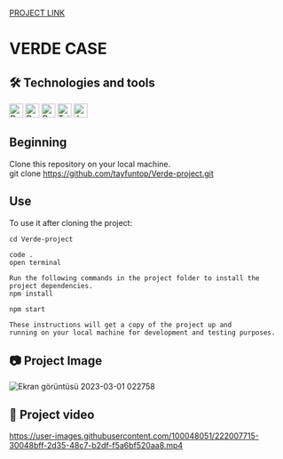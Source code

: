 [PROJECT LINK](https://tayfuntop-verde-project.surge.sh/)

# VERDE CASE

## 🛠  Technologies and tools

<p>
<img src="https://img.shields.io/badge/React-282C34?logo=react&logoColor=61DAFB" alt="React logo" title="React" height="25" />
<img src="https://img.shields.io/badge/Redux-282C34?logo=redux&logoColor=764ABC" alt="Redux logo" title="Redux" height="25" />
<img src="https://img.shields.io/badge/React%20Router-282C34?logo=react-router&logoColor=CA4245" alt="React router logo" title="Router" height="25" />
<img src="https://img.shields.io/badge/Tailwind-282C34?logo=tailwind%20css&logoColor=38B2AC" alt="Tailwind logo" title="Tailwind" height="25" />
<img src="https://img.shields.io/badge/JavaScript-282C34?logo=javascript&logoColor=F7DF1E" alt="JavaScript logo" title="JavaScript" height="25" />
</p>

## Beginning

Clone this repository on your local machine.
<br>
git clone https://github.com/tayfuntop/Verde-project.git

## Use

To use it after cloning the project:
```
cd Verde-project

code .
open terminal

Run the following commands in the project folder to install the project dependencies.
npm install

npm start

These instructions will get a copy of the project up and 
running on your local machine for development and testing purposes.
```

## 📷 Project Image

![Ekran görüntüsü 2023-03-01 022758](https://user-images.githubusercontent.com/100048051/222007721-cc390095-a32a-4c88-931b-a51e65756978.jpg)

## 🎥 Project video

https://user-images.githubusercontent.com/100048051/222007715-30048bff-2d35-48c7-b2df-f5a6bf520aa8.mp4
